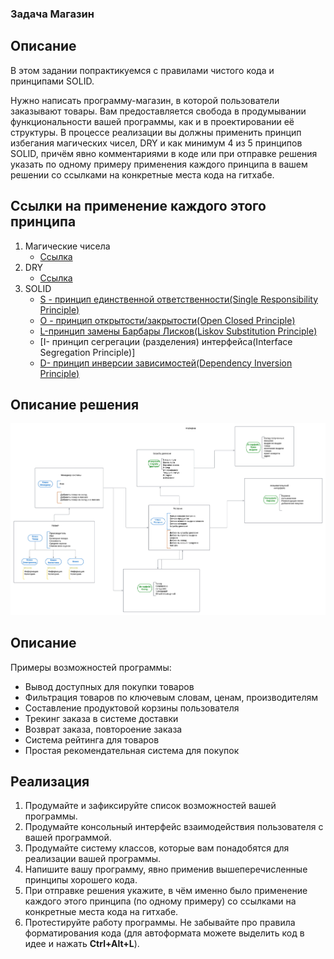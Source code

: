 ### Задача Магазин

## Описание
В этом задании попрактикуемся с правилами чистого кода и принципами SOLID.

Нужно написать программу-магазин, в которой пользователи заказывают товары. Вам предоставляется свобода в продумывании функциональности вашей программы, как и в проектировании её структуры. В процессе реализации вы должны применить принцип избегания магических чисел, DRY и как минимум 4 из 5 принципов SOLID, причём явно комментариями в коде или при отправке решения указать по одному примеру применения каждого принципа в вашем решении со ссылками на конкретные места кода на гитхабе.

## Ссылки на применение каждого этого принципа
1. Магические чисела
   * [Ссылка](https://github.com/SadovskiiAleks/HWShop/blob/2ca4f5c238d22f2326eced3ccc9a9d6c7b9a7809/src/main/java/org/example/userInterface/UserInterface.java#L17)
2. DRY
   * [Ссылка](https://github.com/SadovskiiAleks/HWShop/blob/2ca4f5c238d22f2326eced3ccc9a9d6c7b9a7809/src/main/java/org/example/userInterface/UserInterface.java#L144)
3. SOLID
   * [S - принцип единственной ответственности(Single Responsibility Principle)](https://github.com/SadovskiiAleks/HWShop/blob/2ca4f5c238d22f2326eced3ccc9a9d6c7b9a7809/src/main/java/org/example/shop/delivery/Delivery.java#L14)
   * [O - принцип открытости/закрытости(Open Closed Principle)](https://github.com/SadovskiiAleks/HWShop/blob/2ca4f5c238d22f2326eced3ccc9a9d6c7b9a7809/src/main/java/org/example/managerOfSystem/product/perents/Product.java#L5)
   * [L-принцип замены Барбары Лисков(Liskov Substitution Principle)](https://github.com/SadovskiiAleks/HWShop/blob/2ca4f5c238d22f2326eced3ccc9a9d6c7b9a7809/src/main/java/org/example/shop/Shop.java#L11)
   * [I- принцип сегрегации (разделения) интерфейса(Interface Segregation Principle)]  
   * [D- принцип инверсии зависимостей(Dependency Inversion Principle)](https://github.com/SadovskiiAleks/HWShop/blob/2ca4f5c238d22f2326eced3ccc9a9d6c7b9a7809/src/main/java/org/example/managerOfSystem/product/Electronics.java#L19)
## Описание решения


![Схема работы](https://github.com/SadovskiiAleks/HWShop/blob/master/%D0%9F%D1%83%D1%81%D1%82%D0%BE%D0%B9%20%D0%B4%D0%B8%D0%B0%D0%B3%D1%80%D0%B0%D0%BC%D0%BC%D0%BE%D0%B9.jpeg)


## Описание
Примеры возможностей программы:
* Вывод доступных для покупки товаров
* Фильтрация товаров по ключевым словам, ценам, производителям
* Составление продуктовой корзины пользователя
* Трекинг заказа в системе доставки
* Возврат заказа, повтороение заказа
* Система рейтинга для товаров
* Простая рекомендательная система для покупок

## Реализация
1. Продумайте и зафиксируйте список возможностей вашей программы.
2. Продумайте консольный интерфейс взаимодействия пользователя с вашей программой.
3. Продумайте систему классов, которые вам понадобятся для реализации вашей программы.
4. Напишите вашу программу, явно применив вышеперечисленные принципы хорошего кода.
5. При отправке решения укажите, в чём именно было применение каждого этого принципа (по одному примеру) со ссылками на конкретные места кода на гитхабе.
6. Протестируйте работу программы. Не забывайте про правила форматирования кода (для автоформата можете выделить код в идее и нажать **Ctrl+Alt+L**).
